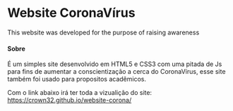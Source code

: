# Website CoronaVírus
This website was developed for the purpose of raising awareness

#### Sobre

É um simples site desenvolvido em HTML5 e CSS3 com uma pitada de Js para fins de aumentar a conscientização a cerca do CoronaVírus, esse site também foi usado para propositos acadêmicos.

Com o link abaixo irá ter toda a vizualição do site:
https://crown32.github.io/website-corona/
